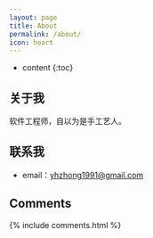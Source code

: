 ```yaml
---
layout: page
title: About
permalink: /about/
icon: heart
---
```


* content
{:toc}

## 关于我
软件工程师，自以为是手工艺人。
## 联系我

* email：yhzhong1991@gmail.com

## Comments

{% include comments.html %}
